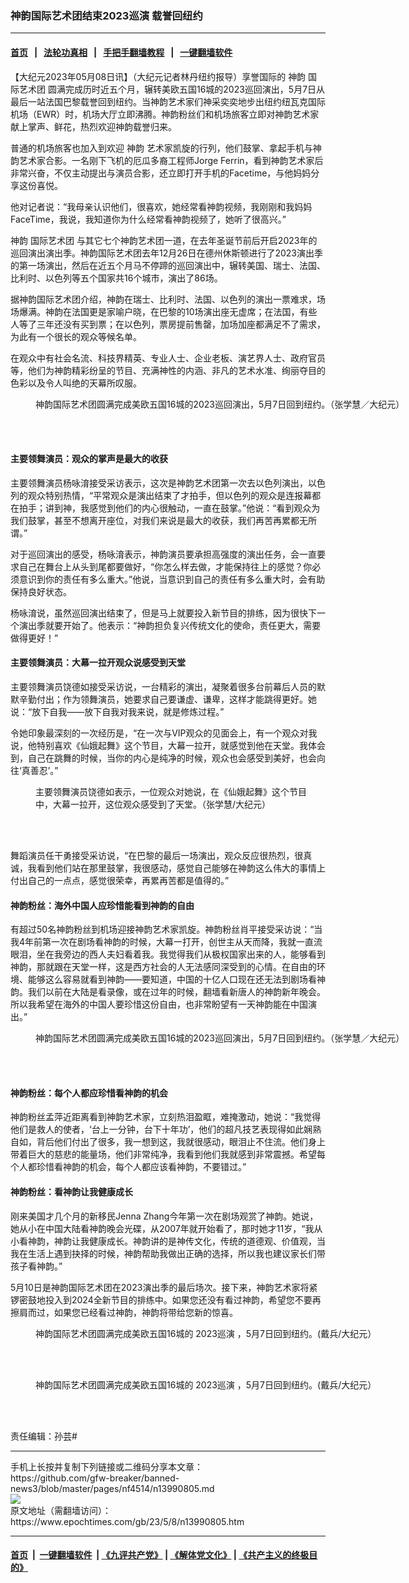### 神韵国际艺术团结束2023巡演 载誉回纽约
------------------------

#### [首页](https://github.com/gfw-breaker/banned-news3/blob/master/README.md) &nbsp;&nbsp;|&nbsp;&nbsp; [法轮功真相](https://github.com/begood0513/basic/blob/master/README.md)  &nbsp;&nbsp;|&nbsp;&nbsp; [手把手翻墙教程](https://github.com/gfw-breaker/guides/wiki)  &nbsp;&nbsp;|&nbsp;&nbsp; [一键翻墙软件](https://github.com/gfw-breaker/nogfw/blob/master/README.md)  



<div><p>
 【大纪元2023年05月08日讯】（大纪元记者林丹纽约报导）享誉国际的
 <ok href="https://www.epochtimes.com/gb/tag/%E7%A5%9E%E9%9F%B5.html">
  神韵
 </ok>
 <ok href="https://www.epochtimes.com/gb/tag/%E5%9B%BD%E9%99%85%E8%89%BA%E6%9C%AF%E5%9B%A2.html">
  国际艺术团
 </ok>
 圆满完成历时近五个月，辗转美欧五国16城的2023巡回演出，5月7日从最后一站法国巴黎载誉回到纽约。当神韵艺术家们神采奕奕地步出纽约纽瓦克国际机场（EWR）时，机场大厅立即沸腾。神韵粉丝们和机场旅客立即对神韵艺术家献上掌声、鲜花，热烈欢迎神韵载誉归来。
</p>
<p>
 普通的机场旅客也加入到欢迎
 <ok href="https://www.epochtimes.com/gb/tag/%E7%A5%9E%E9%9F%B5.html">
  神韵
 </ok>
 艺术家凯旋的行列，他们鼓掌、拿起手机与神韵艺术家合影。一名刚下飞机的厄瓜多裔工程师Jorge Ferrin，看到神韵艺术家后非常兴奋，不仅主动提出与演员合影，还立即打开手机的Facetime，与他妈妈分享这份喜悦。
</p>
<p>
 他对记者说：“我母亲认识他们，很喜欢，她经常看神韵视频，我刚刚和我妈妈FaceTime，我说，我知道你为什么经常看神韵视频了，她听了很高兴。”
</p>
<p>
 神韵
 <ok href="https://www.epochtimes.com/gb/tag/%E5%9B%BD%E9%99%85%E8%89%BA%E6%9C%AF%E5%9B%A2.html">
  国际艺术团
 </ok>
 与其它七个神韵艺术团一道，在去年圣诞节前后开启2023年的巡回演出演出季。神韵国际艺术团去年12月26日在德州休斯顿进行了2023演出季的第一场演出，然后在近五个月马不停蹄的巡回演出中，辗转美国、瑞士、法国、比利时、以色列等五个国家共16个城市，演出了86场。
</p>
<p>
 据神韵国际艺术团介绍，神韵在瑞士、比利时、法国、以色列的演出一票难求，场场爆满。神韵在法国更是家喻户晓，在巴黎的10场演出座无虚席；在法国，有些人等了三年还没有买到票；在以色列，票房提前售罄，加场加座都满足不了需求，为此有一个很长的观众等候名单。
</p>
<p>
 在观众中有社会名流、科技界精英、专业人士、企业老板、演艺界人士、政府官员等，他们为神韵精彩纷呈的节目、充满神性的内涵、非凡的艺术水准、绚丽夺目的色彩以及令人叫绝的天幕所叹服。
</p>
<p>
</p>
<figure aria-describedby="caption-attachment-13990858" class="wp-caption aligncenter" id="attachment_13990858" style="width: 600px">
 <ok href="https://i.epochtimes.com/assets/uploads/2023/05/id13990858-BGZ20239.jpg" target="_blank">
  <img alt="" class="size-large wp-image-13990858" src="https://i.epochtimes.com/assets/uploads/2023/05/id13990858-BGZ20239-600x400.jpg"/>
 </ok>
 <br/><figcaption class="wp-caption-text" id="caption-attachment-13990858">
  神韵国际艺术团圆满完成美欧五国16城的2023巡回演出，5月7日回到纽约。（张学慧／大纪元）
 </figcaption><br/>
</figure><br/>
<h4>
 主要领舞演员：观众的掌声是最大的收获
</h4>
<p>
 主要领舞演员杨咏淯接受采访表示，这次是神韵艺术团第一次去以色列演出，以色列的观众特别热情，“平常观众是演出结束了才拍手，但以色列的观众是连报幕都在拍手；讲到神，我感觉到他们的内心很触动，一直在鼓掌。”他说：“看到观众为我们鼓掌，甚至不想离开座位，对我们来说是最大的收获，我们再苦再累都无所谓。”
</p>
<p>
 对于巡回演出的感受，杨咏淯表示，神韵演员要承担高强度的演出任务，会一直要求自己在舞台上从头到尾都要做好，“你怎么样去做，才能保持往上的感觉？你必须意识到你的责任有多么重大。”他说，当意识到自己的责任有多么重大时，会有助保持良好状态。
</p>
<p>
 杨咏淯说，虽然巡回演出结束了，但是马上就要投入新节目的排练，因为很快下一个演出季就要开始了。他表示：“神韵担负复兴传统文化的使命，责任更大，需要做得更好！”
</p>
<h4>
 主要领舞演员：大幕一拉开观众说感受到天堂
</h4>
<p>
 主要领舞演员饶德如接受采访说，一台精彩的演出，凝聚着很多台前幕后人员的默默辛勤付出；作为领舞演员，她要求自己要谦虚、谦卑，这样才能跳得更好。她说：“放下自我——放下自我对我来说，就是修炼过程。”
</p>
<p>
 令她印象最深刻的一次经历是，“在一次与VIP观众的见面会上，有一个观众对我说，他特别喜欢《仙娥起舞》这个节目，大幕一拉开，就感觉到他在天堂。我体会到，自己在跳舞的时候，当你的内心是纯净的时候，观众也会感受到美好，也会向往‘真善忍’。”
</p>
<figure aria-describedby="caption-attachment-13990909" class="wp-caption aligncenter" id="attachment_13990909" style="width: 450px">
 <ok href="https://i.epochtimes.com/assets/uploads/2023/05/id13990909-BGZ20421.jpg" target="_blank">
  <img alt="" class="size-medium wp-image-13990909" src="https://i.epochtimes.com/assets/uploads/2023/05/id13990909-BGZ20421-450x675.jpg"/>
 </ok>
 <br/><figcaption class="wp-caption-text" id="caption-attachment-13990909">
  主要领舞演员饶德如表示，一位观众对她说，在《仙娥起舞》这个节目中，大幕一拉开，这位观众感受到了天堂。（张学慧/大纪元）
 </figcaption><br/>
</figure><br/>
<p>
 舞蹈演员任干勇接受采访说，“在巴黎的最后一场演出，观众反应很热烈，很真诚，我看到他们站在那里鼓掌，我很感动，感觉自己能够在神韵这么伟大的事情上付出自己的一点点，感觉很荣幸，再累再苦都是值得的。”
</p>
<h4>
 神韵粉丝：海外中国人应珍惜能看到神韵的自由
</h4>
<p>
 有超过50名神韵粉丝到机场迎接神韵艺术家凯旋。神韵粉丝肖平接受采访说：“当我4年前第一次在剧场看神韵的时候，大幕一打开，创世主从天而降，我就一直流眼泪，坐在我旁边的西人夫妇看着我。我觉得我们从极权国家出来的人，能够看到神韵，那就跟在天堂一样，这是西方社会的人无法感同深受到的心情。在自由的环境、能够这么容易就看到神韵——要知道，中国的十亿人口现在还无法到剧场看神韵。我们以前在大陆是看录像，或在过年的时候，翻墙看新唐人的神韵新年晚会。所以我希望在海外的中国人要珍惜这份自由，也非常盼望有一天神韵能在中国演出。”
</p>
<figure aria-describedby="caption-attachment-13990862" class="wp-caption aligncenter" id="attachment_13990862" style="width: 600px">
 <ok href="https://i.epochtimes.com/assets/uploads/2023/05/id13990862-BGZ20272.jpg" target="_blank">
  <img alt="" class="size-large wp-image-13990862" src="https://i.epochtimes.com/assets/uploads/2023/05/id13990862-BGZ20272-600x400.jpg"/>
 </ok>
 <br/><figcaption class="wp-caption-text" id="caption-attachment-13990862">
  神韵国际艺术团圆满完成美欧五国16城的2023巡回演出，5月7日回到纽约。（张学慧／大纪元）
 </figcaption><br/>
</figure><br/>
<h4>
 神韵粉丝：每个人都应珍惜看神韵的机会
</h4>
<p>
 神韵粉丝孟萍近距离看到神韵艺术家，立刻热泪盈眶，难掩激动，她说：“我觉得他们是救人的使者，‘台上一分钟，台下十年功’，他们的超凡技艺表现得如此娴熟自如，背后他们付出了很多，我一想到这，我就很感动，眼泪止不住流。他们身上带着巨大的慈悲的能量场，他们非常纯净，我看到他们我就感到非常震撼。希望每个人都珍惜看神韵的机会，每个人都应该看神韵，不要错过。”
</p>
<h4>
 神韵粉丝：看神韵让我健康成长
</h4>
<p>
 刚来美国才几个月的新移民Jenna Zhang今年第一次在剧场观赏了神韵。她说，她从小在中国大陆看神韵晚会光碟，从2007年就开始看了，那时她才11岁，“我从小看神韵，神韵让我健康成长。神韵讲的是神传文化，传统的道德观、价值观，当我在生活上遇到抉择的时候，神韵帮助我做出正确的选择，所以我也建议家长们带孩子看神韵。”
</p>
<p>
 5月10日是神韵国际艺术团在2023演出季的最后场次。接下来，神韵艺术家将紧锣密鼓地投入到2024全新节目的排练中。如果您还没有看过神韵，希望您不要再擦肩而过，如果您已经看过神韵，神韵将带给您新的惊喜。
</p>
<figure aria-describedby="caption-attachment-13990921" class="wp-caption aligncenter" id="attachment_13990921" style="width: 600px">
 <ok href="https://i.epochtimes.com/assets/uploads/2023/05/id13990921-LBD5923.jpg" target="_blank">
  <img alt="" class="size-large wp-image-13990921" src="https://i.epochtimes.com/assets/uploads/2023/05/id13990921-LBD5923-600x400.jpg"/>
 </ok>
 <br/><figcaption class="wp-caption-text" id="caption-attachment-13990921">
  神韵国际艺术团圆满完成美欧五国16城的
  <ok href="https://www.epochtimes.com/gb/tag/2023%E5%B7%A1%E6%BC%94.html">
   2023巡演
  </ok>
  ，5月7日回到纽约。(戴兵/大纪元）
 </figcaption><br/>
</figure><br/>
<figure aria-describedby="caption-attachment-13990928" class="wp-caption aligncenter" id="attachment_13990928" style="width: 600px">
 <ok href="https://i.epochtimes.com/assets/uploads/2023/05/id13990928-LBD5939.jpg" target="_blank">
  <img alt="" class="size-large wp-image-13990928" src="https://i.epochtimes.com/assets/uploads/2023/05/id13990928-LBD5939-600x400.jpg"/>
 </ok>
 <br/><figcaption class="wp-caption-text" id="caption-attachment-13990928">
  神韵国际艺术团圆满完成美欧五国16城的
  <ok href="https://www.epochtimes.com/gb/tag/2023%E5%B7%A1%E6%BC%94.html">
   2023巡演
  </ok>
  ，5月7日回到纽约。(戴兵/大纪元）
 </figcaption><br/>
</figure><br/>
<p>
 责任编辑：孙芸#
</p>
</div>
<hr/>
手机上长按并复制下列链接或二维码分享本文章：<br/>
https://github.com/gfw-breaker/banned-news3/blob/master/pages/nf4514/n13990805.md <br/>
<a href='https://github.com/gfw-breaker/banned-news3/blob/master/pages/nf4514/n13990805.md'><img src='https://github.com/gfw-breaker/banned-news3/blob/master/pages/nf4514/n13990805.md.png'/></a> <br/>
原文地址（需翻墙访问）：https://www.epochtimes.com/gb/23/5/8/n13990805.htm


------------------------
#### [首页](https://github.com/gfw-breaker/banned-news3/blob/master/README.md) &nbsp;|&nbsp; [一键翻墙软件](https://github.com/gfw-breaker/nogfw/blob/master/README.md) &nbsp;| [《九评共产党》](https://github.com/gfw-breaker/9ping.md/blob/master/README.md#九评之一评共产党是什么) | [《解体党文化》](https://github.com/gfw-breaker/jtdwh.md/blob/master/README.md) | [《共产主义的终极目的》](https://github.com/gfw-breaker/gczydzjmd.md/blob/master/README.md)


<img src='http://gfw-breaker.win/banned-news3/pages/nf4514/n13990805.md' width='0px' height='0px'/>